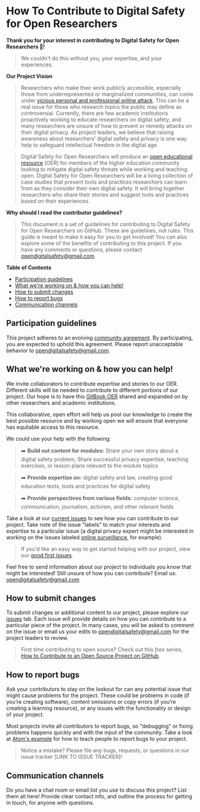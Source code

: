 # How To Contribute to Digital Safety for Open Researchers

**Thank you for your interest in contributing to Digital Safety for Open Researchers :tada:!**
>We couldn't do this without you, your expertise, and your experiences.

**Our Project Vision**
>Researchers who make their work publicly accessible, especially those from underrepresented or marginalized communities, can come under [vicious personal and professional online attack](https://www.npr.org/sections/ed/2018/04/04/590928008/professor-harassment). This can be a real issue for those who research topics the public may define as controversial. Currently, there are few academic institutions proactively working to educate researchers on digital safety, and many researchers are unsure of how to prevent or remedy attacks on their digital privacy. As project leaders, we believe that raising awareness about researchers’ digital safety and privacy is one way help to safeguard intellectual freedom in the digital age. 

>Digital Safety for Open Researchers will produce an [open educational resource](https://en.wikipedia.org/wiki/Open_educational_resources) (OER) for members of the higher education community looking to mitigate digital safety threats while working and teaching open. Digital Safety for Open Researchers will be a living collection of case studies that present tools and practices researchers can learn from as they consider their own digital safety. It will bring together researchers who share their stories and suggest tools and practices based on their experiences. 

**Why should I read the contributor guidelines?**

>This document is a set of guidelines for contributing to Digital Safety for Open Researchers on GitHub. These are guidelines, not rules. This guide is meant to make it easy for you to get involved! You can also explore some of the benefits of contributing to this project. If you have any comments or questions, please contact opendigitalsafety@gmail.com.

**Table of Contents**

* [Participation guidelines](#participation-guidelines)
* [What we're working on & how you can help!](#what-were-working-on)
* [How to submit changes](#how-to-submit-changes)
* [How to report bugs](#how-to-report-bugs)
* [Communication channels](#communication-channels)

## Participation guidelines

This project adheres to an evolving [community agreement](COMMUNITY_AGREEMENT.md). By participating, you are expected to uphold this agreement. Please report unacceptable behavior to opendigitalsafety@gmail.com.

## What we're working on & how you can help!

We invite collaborators to contribute expertise and stories to our OER. Different skills will be needed to contribute to different portions of our project. Our hope is to have this [GitBook OER](https://digital-safety-for-open-research.gitbook.io/project/) shared and expanded on by other researchers and academic institutions.</br> 

This collaborative, open effort will help us pool our knowledge to create the best possible resource and by working open we will ensure that everyone has equitable access to this resource. 

We could use your help with the following: 

>:arrow_right: **Build out content for modules:** Share your own story about a digital safety problem, Share successful privacy expertise, teaching exercises, or lesson plans relevant to the module topics

>:arrow_right: **Provide expertise on:** digital safety and law, creating good education texts, tools and practices for digital safety

>:arrow_right: **Provide perspectives from various fields:** computer science, communication, journalism, activism, and other relevant fields

Take a look at our [current issues](https://github.com/opendigitalsafety/Digital-Safety-for-Open-Researchers/issues) to see how you can contribute to our project. Take note of the issue "labels" to match your interests and expertise to a particular issue (a digital privacy expert might be interested in working on the issues labeled [online surveillance](https://github.com/opendigitalsafety/Digital-Safety-for-Open-Researchers/issues?q=is%3Aissue+is%3Aopen+label%3A%22online+surveillance%22), for example). 
>If you'd like an easy way to get started helping with our project, view our [good first issues](https://github.com/opendigitalsafety/Digital-Safety-for-Open-Researchers/issues?q=is%3Aissue+is%3Aopen+label%3A%22good+first+issue%22).

Feel free to send information about our project to individuals you know that might be interested! Still unsure of how you can contribute? Email us: opendigitalsafety@gmail.com 

## How to submit changes

To submit changes or additional content to our project, please explore our [issues](https://github.com/opendigitalsafety/Digital-Safety-for-Open-Researchers/issues) tab. Each issue will provide details on how you can contribute to a particular piece of the project. In many cases, you will be asked to comment on the issue or email us your edits to opendigitalsafety@gmail.com for the project leaders to review.

> First time contributing to open source? Check out this *free* series, [How to Contribute to an Open Source Project on GitHub](https://egghead.io/series/how-to-contribute-to-an-open-source-project-on-github).

## How to report bugs

Ask your contributors to stay on the lookout for can any potential issue that might cause problems for the project. These could be problems in code (if you’re creating software), content omissions or copy errors (if you’re creating a learning resource), or any issues with the functionality or design of your project. 

Most projects invite all contributors to report bugs, so "debugging" or fixing problems happens quickly and with the input of the community. Take a look at [Atom's example](https://github.com/atom/atom/blob/master/CONTRIBUTING.md#reporting-bugs) for how to teach people to report bugs to your project.

> Notice a mistake? Please file any bugs, requests, or questions in our issue tracker [LINK TO ISSUE TRACKER]!

## Communication channels

Do you have a chat room or email list you use to discuss this project? List them all here! Provide clear contact info, and outline the process for getting in touch, for anyone with questions.

